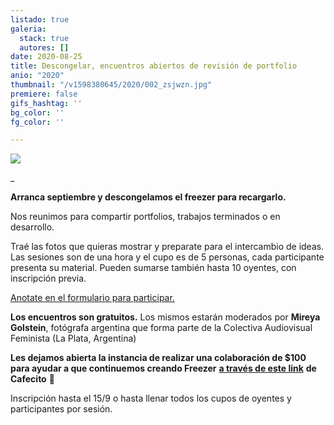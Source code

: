 ```yaml
---
listado: true
galeria:
  stack: true
  autores: []
date: 2020-08-25
title: Descongelar, encuentros abiertos de revisión de portfolio
anio: "2020"
thumbnail: "/v1598380645/2020/002_zsjwzn.jpg"
premiere: false
gifs_hashtag: ''
bg_color: ''
fg_color: ''

---
```

![](https://res.cloudinary.com/freezer/c_limit,w_1280,h_920/v1598380935/2020/001_xjce1m.jpg)

_

**Arranca septiembre y descongelamos el freezer para recargarlo.**

Nos reunimos para compartir portfolios, trabajos terminados o en desarrollo.  

Traé las fotos que quieras mostrar y preparate para el intercambio de ideas. Las sesiones son de una hora y el cupo es de 5 personas, cada participante presenta su material.  Pueden sumarse también hasta 10 oyentes, con inscripción previa. 

[Anotate en el formulario para participar. ](https://docs.google.com/forms/d/e/1FAIpQLSeQuq5pMFCFz0zuP27BfGpwsceNT1M16S8bajIhrxz_2XN2Xw/formResponse)

**Los encuentros son gratuitos.** Los mismos estarán moderados por **Mireya Golstein**, fotógrafa argentina que forma parte de la Colectiva Audiovisual Feminista (La Plata, Argentina)

**Les dejamos abierta la instancia de realizar una colaboración de $100 para ayudar a que continuemos creando Freezer** [**a través de este link**](https://cafecito.app/freezerfoto)  **de Cafecito** 🌌

Inscripción hasta el 15/9 o hasta llenar todos los cupos de oyentes y participantes por sesión.